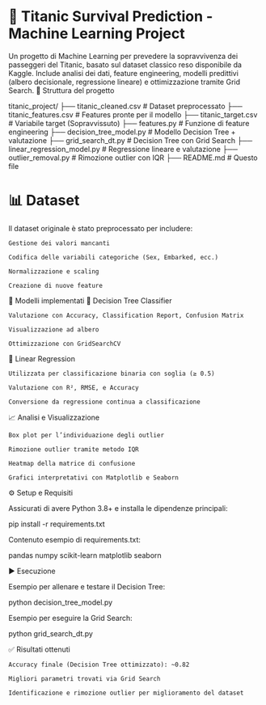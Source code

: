 # 🚢 Titanic Survival Prediction - Machine Learning Project

Un progetto di Machine Learning per prevedere la sopravvivenza dei passeggeri del Titanic, basato sul dataset classico reso disponibile da Kaggle.
Include analisi dei dati, feature engineering, modelli predittivi (albero decisionale, regressione lineare) e ottimizzazione tramite Grid Search.
📁 Struttura del progetto

titanic_project/
├── titanic_cleaned.csv         # Dataset preprocessato
├── titanic_features.csv        # Features pronte per il modello
├── titanic_target.csv          # Variabile target (Sopravvissuto)
├── features.py                 # Funzione di feature engineering
├── decision_tree_model.py      # Modello Decision Tree + valutazione
├── grid_search_dt.py           # Decision Tree con Grid Search
├── linear_regression_model.py  # Regressione lineare e valutazione
├── outlier_removal.py          # Rimozione outlier con IQR
├── README.md                   # Questo file

# 📊 Dataset

Il dataset originale è stato preprocessato per includere:

    Gestione dei valori mancanti

    Codifica delle variabili categoriche (Sex, Embarked, ecc.)

    Normalizzazione e scaling

    Creazione di nuove feature

🧠 Modelli implementati
🔹 Decision Tree Classifier

    Valutazione con Accuracy, Classification Report, Confusion Matrix

    Visualizzazione ad albero

    Ottimizzazione con GridSearchCV

🔹 Linear Regression

    Utilizzata per classificazione binaria con soglia (≥ 0.5)

    Valutazione con R², RMSE, e Accuracy

    Conversione da regressione continua a classificazione

📈 Analisi e Visualizzazione

    Box plot per l’individuazione degli outlier

    Rimozione outlier tramite metodo IQR

    Heatmap della matrice di confusione

    Grafici interpretativi con Matplotlib e Seaborn

⚙️ Setup e Requisiti

Assicurati di avere Python 3.8+ e installa le dipendenze principali:

pip install -r requirements.txt

Contenuto esempio di requirements.txt:

pandas
numpy
scikit-learn
matplotlib
seaborn

▶️ Esecuzione

Esempio per allenare e testare il Decision Tree:

python decision_tree_model.py

Esempio per eseguire la Grid Search:

python grid_search_dt.py

✅ Risultati ottenuti

    Accuracy finale (Decision Tree ottimizzato): ~0.82

    Migliori parametri trovati via Grid Search

    Identificazione e rimozione outlier per miglioramento del dataset

